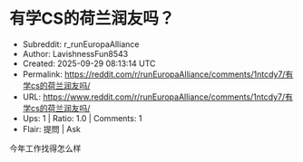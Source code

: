 # 有学CS的荷兰润友吗？

- Subreddit: r_runEuropaAlliance
- Author: LavishnessFun8543
- Created: 2025-09-29 08:13:14 UTC
- Permalink: https://reddit.com/r/runEuropaAlliance/comments/1ntcdy7/有学cs的荷兰润友吗/
- URL: https://www.reddit.com/r/runEuropaAlliance/comments/1ntcdy7/有学cs的荷兰润友吗/
- Ups: 1 | Ratio: 1.0 | Comments: 1
- Flair: 提問 | Ask


今年工作找得怎么样

